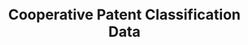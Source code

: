 ---
layout: default
bigquery: https://console.cloud.google.com/bigquery?p=patents-public-data&d=cpc&page=dataset
citation: '“Cooperative Patent Classification” by the EPO and USPTO, for public use. '
contributors: EPO, USPTO
cost: None
description: Cooperative Patent Classification Data contains the scheme and definitions
  of the Cooperative Patent Classification system for classifying patent documents.
  The CPC is the result of a partnership between the EPO and the USPTO in their joint
  effort to develop a common, internationally compatible classification system for
  technical documents, in particular patent publications, which will be used by both
  offices in the patent granting process
documentation: https://www.cooperativepatentclassification.org/cpcSchemeAndDefinitions
last_edit: 04/08/2022, 01:57:03
location: https://www.cooperativepatentclassification.org/index
maintained_by: USPTO, EPO
schema_fields:
- title_full
- limiting_references
- date_revised
- synonyms
- limitingReferences
- title_part
- children
- dateRevised
- informative_references
- level
- notAllocatable
- titleFull
- breakdownCode
- applicationReferences
- child_groups
- ipc_concordant
- ipcConcordant
- breakdown_code
- not_allocatable
- sizeCache
- informativeReferences
- residualReferences
- residual_references
- parents
- titlePart
- glossary
- additional_only
- definition
- symbol
- childGroups
- status
- application_references
shortname: cooperative_patent_classification
tags:
- patents
- science
title: Cooperative Patent Classification Data
uuid: 984374a7-16e9-4b35-9445-458daceb01bf
---